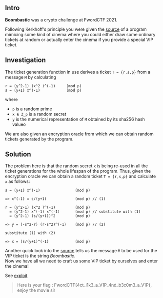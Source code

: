 ## Intro
**Boombastic** was a crypto challenge at FwordCTF 2021.  

Following Kerkhoff's principle you were given the [source](boombastic.py) of a program mimicing some kind of cinema
where you could either draw some ordinary tickets at random or actually enter the cinema if you provide a special VIP ticket.  

## Investigation
The ticket generation function in use derives a ticket `T = {r,s,p}` from a message `M` by calculating  
```
r = (y^2-1) (x^2 )^(-1)     (mod p)
s = (y+1) x^(-1)            (mod p)
```
where  
- `p` is a random prime
- `x ∈ Z_p` is a random secret 
- `y` is the numerical representation of `M` obtained by its sha256 hash valueo

We are also given an encryption oracle from which we can obtain random tickets generated by the program.  

## Solution
The problem here is that the random secret `x` is being re-used in all the ticket generations for the whole lifespan of the program. Thus, given the encryption
oracle we can obtain a random ticket `T = {r,s,p}` and calculate `x` as follows:  
```
s = (y+1) x^(-1)                (mod p)

=> x^(-1) = s/(y+1)             (mod p) // (1)

r = (y^2-1) (x^2 )^(-1)         (mod p)
  = (y^2-1) x^(-1) x^(-1)       (mod p) // substitute with (1)
  = (y^2-1) (s/(y+1))^2         (mod p)

=> y = (-s^2-r) (r-s^2)^(-1)    (mod p) // (2)

substitute (1) with (2)

=> x = (s/(y+1)^(-1)            (mod p)
```

Another quick look into the [source](boombastic.py) tells us the message `M` to be used for the VIP ticket is the string *Boombastic*.  
Now we have all we need to craft us some VIP ticket by ourselves and enter the cinema!

See [exploit](exploit.py)

> Here is your flag : FwordCTF{4ct_l1k3_a_V1P_4nd_b3c0m3_a_V1P}, enjoy the movie sir
